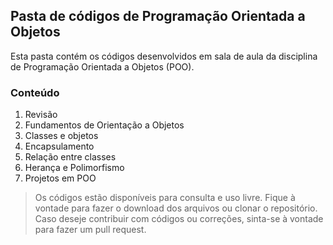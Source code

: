 ## Pasta de códigos de Programação Orientada a Objetos
Esta pasta contém os códigos desenvolvidos em sala de aula da disciplina de Programação Orientada a Objetos (POO).

### Conteúdo
1. Revisão
2. Fundamentos de Orientação a Objetos
3. Classes e objetos
4. Encapsulamento
5. Relação entre classes
6. Herança e Polimorfismo
7. Projetos em POO

> Os códigos estão disponíveis para consulta e uso livre. Fique à vontade para fazer o download dos arquivos ou clonar o repositório. Caso deseje contribuir com códigos ou correções, sinta-se à vontade para fazer um pull request.